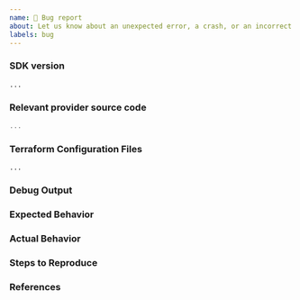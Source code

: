 ```yaml
---
name: 🐛 Bug report
about: Let us know about an unexpected error, a crash, or an incorrect behavior.
labels: bug
---
```


### SDK version
<!---
Inspect your go.mod as below to find the version, and paste the result between the ``` marks below.

go mod edit -json | jq '.Require[] | select(.Path=="github.com/hashicorp/terraform-plugin-sdk/v2")'

If you are not running the latest version of the SDK, please try upgrading
because your bug may have already been fixed.

If the command above doesn't yield any results, it means you may either be using v1 of the SDK or
have not have migrated to the standalone SDK yet. See https://www.terraform.io/docs/extend/plugin-sdk.html
for more.
-->

```
...
```

### Relevant provider source code

<!--
Paste any Go code that you believe to be relevant to the bug
e.g. schema or implementation of CRUD for a given resource or data source
-->
```go
...
```

### Terraform Configuration Files
<!--
Paste the relevant parts of your Terraform configuration between the ``` marks below.

For large Terraform configs, please use a service like Dropbox and share a link to the ZIP file. For security, you can also encrypt the files using our GPG public key.
-->

```hcl
...
```

### Debug Output
<!--
Full debug output can be obtained by running Terraform with the environment variable `TF_LOG=trace`. Please create a GitHub Gist containing the debug output. Please do _not_ paste the debug output in the issue, since debug output is long.

Debug output may contain sensitive information. Please review it before posting publicly, and if you are concerned feel free to encrypt the files using the HashiCorp security public key.
-->


### Expected Behavior
<!--
What should have happened?
-->

### Actual Behavior
<!--
What actually happened?
-->

### Steps to Reproduce
<!--
Please list the full steps required to reproduce the issue, for example:
1. `terraform init`
2. `terraform apply`
-->

### References
<!--
Are there any other GitHub issues (open or closed) or Pull Requests that should be linked here? For example:

- #6017
-->
